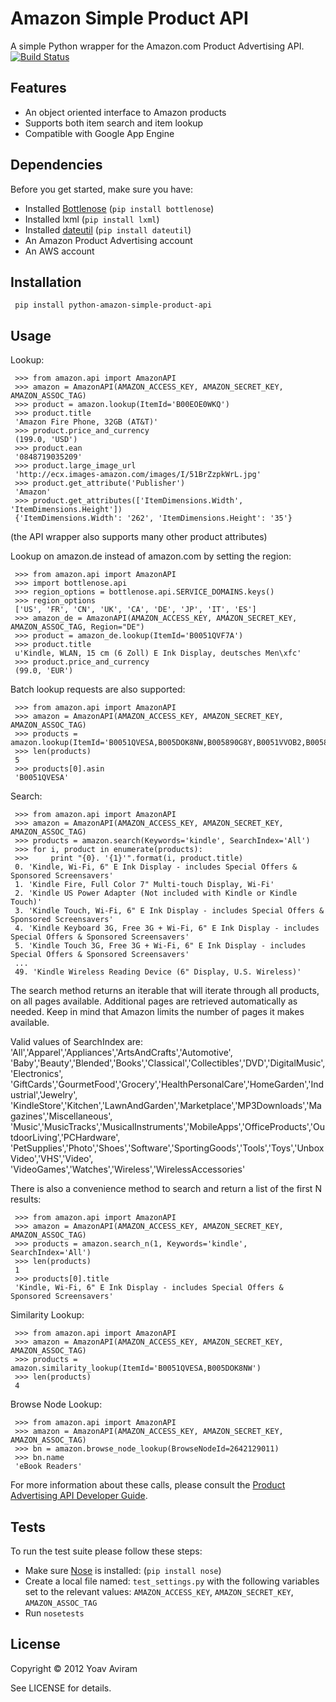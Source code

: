 Amazon Simple Product API 
==========================
A simple Python wrapper for the Amazon.com Product Advertising API. 
[![Build Status](https://secure.travis-ci.org/yoavaviram/python-amazon-simple-product-api.png?branch=master)](http://travis-ci.org/yoavaviram/python-amazon-simple-product-api)


Features
--------

* An object oriented interface to Amazon products
* Supports both item search and item lookup
* Compatible with Google App Engine


Dependencies
--------------
Before you get started, make sure you have:

* Installed [Bottlenose](https://github.com/lionheart/bottlenose) (`pip install bottlenose`)
* Installed lxml (`pip install lxml`)
* Installed [dateutil](http://labix.org/python-dateutil) (`pip install dateutil`)
* An Amazon Product Advertising account
* An AWS account

Installation
-------------
     pip install python-amazon-simple-product-api

Usage
-----

Lookup:

     >>> from amazon.api import AmazonAPI
     >>> amazon = AmazonAPI(AMAZON_ACCESS_KEY, AMAZON_SECRET_KEY, AMAZON_ASSOC_TAG)
     >>> product = amazon.lookup(ItemId='B00EOE0WKQ')
     >>> product.title
     'Amazon Fire Phone, 32GB (AT&T)'
     >>> product.price_and_currency
     (199.0, 'USD')
     >>> product.ean
     '0848719035209'
     >>> product.large_image_url
     'http://ecx.images-amazon.com/images/I/51BrZzpkWrL.jpg'
     >>> product.get_attribute('Publisher')
     'Amazon'
     >>> product.get_attributes(['ItemDimensions.Width', 'ItemDimensions.Height'])
     {'ItemDimensions.Width': '262', 'ItemDimensions.Height': '35'}

(the API wrapper also supports many other product attributes)

Lookup on amazon.de instead of amazon.com by setting the region:

     >>> from amazon.api import AmazonAPI
     >>> import bottlenose.api
     >>> region_options = bottlenose.api.SERVICE_DOMAINS.keys()
     >>> region_options
     ['US', 'FR', 'CN', 'UK', 'CA', 'DE', 'JP', 'IT', 'ES']
     >>> amazon_de = AmazonAPI(AMAZON_ACCESS_KEY, AMAZON_SECRET_KEY, AMAZON_ASSOC_TAG, Region="DE")
     >>> product = amazon_de.lookup(ItemId='B0051QVF7A')
     >>> product.title
     u'Kindle, WLAN, 15 cm (6 Zoll) E Ink Display, deutsches Men\xfc'
     >>> product.price_and_currency
     (99.0, 'EUR')

Batch lookup requests are also supported:

     >>> from amazon.api import AmazonAPI
     >>> amazon = AmazonAPI(AMAZON_ACCESS_KEY, AMAZON_SECRET_KEY, AMAZON_ASSOC_TAG)
     >>> products = amazon.lookup(ItemId='B0051QVESA,B005DOK8NW,B005890G8Y,B0051VVOB2,B005890G8O')
     >>> len(products)
     5
     >>> products[0].asin
     'B0051QVESA'

Search:

     >>> from amazon.api import AmazonAPI
     >>> amazon = AmazonAPI(AMAZON_ACCESS_KEY, AMAZON_SECRET_KEY, AMAZON_ASSOC_TAG)
     >>> products = amazon.search(Keywords='kindle', SearchIndex='All')
     >>> for i, product in enumerate(products):
     >>>     print "{0}. '{1}'".format(i, product.title)
     0. 'Kindle, Wi-Fi, 6" E Ink Display - includes Special Offers & Sponsored Screensavers'
     1. 'Kindle Fire, Full Color 7" Multi-touch Display, Wi-Fi'
     2. 'Kindle US Power Adapter (Not included with Kindle or Kindle Touch)'
     3. 'Kindle Touch, Wi-Fi, 6" E Ink Display - includes Special Offers & Sponsored Screensavers'
     4. 'Kindle Keyboard 3G, Free 3G + Wi-Fi, 6" E Ink Display - includes Special Offers & Sponsored Screensavers'
     5. 'Kindle Touch 3G, Free 3G + Wi-Fi, 6" E Ink Display - includes Special Offers & Sponsored Screensavers'
     ...
     49. 'Kindle Wireless Reading Device (6" Display, U.S. Wireless)'

The search method returns an iterable that will iterate through all products,
on all pages available. Additional pages are retrieved automatically as needed.
Keep in mind that Amazon limits the number of pages it makes available.

Valid values of SearchIndex are: 'All','Apparel','Appliances','ArtsAndCrafts','Automotive',
'Baby','Beauty','Blended','Books','Classical','Collectibles','DVD','DigitalMusic','Electronics',
'GiftCards','GourmetFood','Grocery','HealthPersonalCare','HomeGarden','Industrial','Jewelry',
'KindleStore','Kitchen','LawnAndGarden','Marketplace','MP3Downloads','Magazines','Miscellaneous',
'Music','MusicTracks','MusicalInstruments','MobileApps','OfficeProducts','OutdoorLiving','PCHardware',
'PetSupplies','Photo','Shoes','Software','SportingGoods','Tools','Toys','UnboxVideo','VHS','Video',
'VideoGames','Watches','Wireless','WirelessAccessories'

There is also a convenience method to search and return a list of the first N results:

     >>> from amazon.api import AmazonAPI
     >>> amazon = AmazonAPI(AMAZON_ACCESS_KEY, AMAZON_SECRET_KEY, AMAZON_ASSOC_TAG)
     >>> products = amazon.search_n(1, Keywords='kindle', SearchIndex='All')
     >>> len(products)
     1
     >>> products[0].title
     'Kindle, Wi-Fi, 6" E Ink Display - includes Special Offers & Sponsored Screensavers'

Similarity Lookup:

     >>> from amazon.api import AmazonAPI
     >>> amazon = AmazonAPI(AMAZON_ACCESS_KEY, AMAZON_SECRET_KEY, AMAZON_ASSOC_TAG)
     >>> products = amazon.similarity_lookup(ItemId='B0051QVESA,B005DOK8NW')
     >>> len(products)
     4

Browse Node Lookup:

     >>> from amazon.api import AmazonAPI
     >>> amazon = AmazonAPI(AMAZON_ACCESS_KEY, AMAZON_SECRET_KEY, AMAZON_ASSOC_TAG)
     >>> bn = amazon.browse_node_lookup(BrowseNodeId=2642129011)
     >>> bn.name
     'eBook Readers'

For more information about these calls, please consult the [Product Advertising
API Developer Guide](http://docs.amazonwebservices.com/AWSECommerceService/latest/DG/index.html).

Tests
------
To run the test suite please follow these steps:

* Make sure [Nose](http://readthedocs.org/docs/nose/en/latest/) is installed: (`pip install nose`)
* Create a local file named: `test_settings.py` with the following variables set to the relevant values: `AMAZON_ACCESS_KEY`, `AMAZON_SECRET_KEY`, `AMAZON_ASSOC_TAG`
* Run `nosetests`

License
-------

Copyright &copy; 2012 Yoav Aviram

See LICENSE for details.

